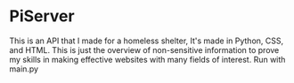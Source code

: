 # PiServer
This is an API that I made for a homeless shelter, It's made in Python, CSS, and HTML. 
This is just the overview of non-sensitive information to prove my skills in making effective websites with many fields of interest.
Run with main.py
